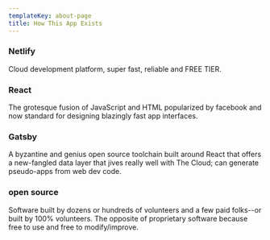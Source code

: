 ```yaml
---
templateKey: about-page
title: How This App Exists
---
```

### Netlify

Cloud development platform, super fast, reliable and FREE TIER.

### React

The grotesque fusion of JavaScript and HTML popularized by facebook and now standard for designing blazingly fast app interfaces.

### Gatsby

A byzantine and genius open source toolchain built around React that offers a new-fangled data layer that jives really well with The Cloud; can generate pseudo-apps from web dev code.

### open source

Software built by dozens or hundreds of volunteers and a few paid folks--or built by 100% volunteers. The opposite of proprietary software because free to use and free to modify/improve.
